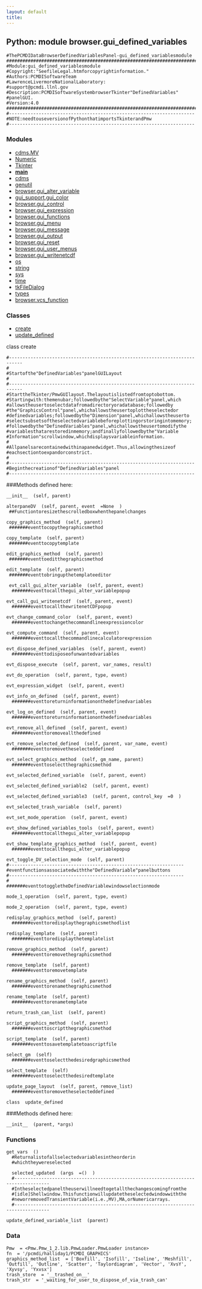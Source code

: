 ```yaml
---
layout: default
title:
---
```


##  Python: module browser.gui_defined_variables

    #ThePCMDIDataBrowserDefinedVariablesPanel-gui_defined_variablesmodule  
    ##############################################################################
    #Module:gui_defined_variablesmodule
    #Copyright:"SeefileLegal.htmforcopyrightinformation."
    #Authors:PCMDISoftwareTeam
    #LawrenceLivermoreNationalLaboratory:
    #support@pcmdi.llnl.gov
    #Description:PCMDISoftwareSystembrowserTkinter"DefinedVariables"
    #panelGUI.
    #Version:4.0
    ##############################################################################
    #---------------------------------------------------------------------  
    #NOTE:needtouseversionofPythonthatimportsTkinterandPmw  
    #--------------------------------------------------------------------- 

### Modules 
* [cdms.MV](cdms.MV.html)  
* [Numeric](Numeric.html)  
* [Tkinter](Tkinter.html)  
* [__main__](__main__.html)  
* [cdms](cdms.html)  
* [genutil](genutil.html)  
* [browser.gui_alter_variable](browser.gui_alter_variable.html)  
* [gui_support.gui_color](gui_support.gui_color.html)  
* [browser.gui_control](browser.gui_control.html)  
* [browser.gui_expression](browser.gui_expression.html)  
* [browser.gui_functions](browser.gui_functions.html)  
* [browser.gui_menu](browser.gui_menu.html)  
* [browser.gui_message](browser.gui_message.html)  
* [browser.gui_output](browser.gui_output.html)  
* [browser.gui_reset](browser.gui_reset.html)  
* [browser.gui_user_menus](browser.gui_user_menus.html)  
* [browser.gui_writenetcdf](browser.gui_writenetcdf.html)  
* [os](os.html)  
* [string](string.html)  
* [sys](sys.html)  
* [time](time.html)  
* [tkFileDialog](tkFileDialog.html)  
* [types](types.html)  
* [browser.vcs_function](browser.vcs_function.html)  
  
### Classes 
* [create](browser.gui_defined_variables.html)
* [update_defined](browser.gui_defined_variables.html)
  
class  create 

    #---------------------------------------------------------------------------  
    #  
    #Startofthe"DefinedVariables"panelGUILayout  
    #  
    #---------------------------------------------------------------------------  
    #StarttheTkinter/PmwGUIlayout.Thelayoutislistedfromtoptobottom.  
    #Startingwith:themenubar;followedbythe"SelectVariable"panel,which  
    #allowstheusertoselectdatafromadirectoryoradatabase;followedby  
    #the"GraphicsControl"panel,whichallowstheusertoplottheselectedor  
    #definedvariables;followedbythe"Dimension"panel,whichallowstheuserto  
    #selectsubsetsoftheselectedvariablebeforeplottingorstoringintomemory;  
    #followedbythe"DefinedVariables"panel,whichallowstheusertomodifythe  
    #variablesthatarestoredinmemory;andfinallyfollowedbythe"Variable  
    #Information"scrollwindow,whichdisplaysvariableinformation.  
    #  
    #Allpanelsarecontainedwithinapanedwidget.Thus,allowingthesizeof  
    #eachsectiontoexpandorconstrict.  
    #  
    #---------------------------------------------------------------------  
    #Beginthecreationof"DefinedVariables"panel  
    #---------------------------------------------------------------------  


###Methods defined here:  

    __init__  (self, parent) 

    alterpaneDV  (self, parent, event  =None  ) 
     ##Functiontoresizethescrolledboxwhenthepanelchanges 

    copy_graphics_method  (self, parent) 
     #######eventtocopythegraphicsmethod 

    copy_template  (self, parent) 
     #######eventtocopytemplate 

    edit_graphics_method  (self, parent) 
     #######eventtoeditthegraphicsmethod 

    edit_template  (self, parent) 
     #######eventtobringupthetemplateeditor 
    
     evt_call_gui_alter_variable  (self, parent, event) 
      #######eventtocallthegui_alter_variablepopup 

    evt_call_gui_writenetcdf  (self, parent, event) 
      #######eventtocallthewritenetCDFpopup 

    evt_change_command_color  (self, parent, event) 
      #######eventtochangethecommandlineexpressioncolor 

    evt_compute_command  (self, parent, event) 
      #######eventtocallthecommandlinecalculatorexpression 

    evt_dispose_defined_variables  (self, parent, event) 
      #######eventtodisposeofunwantedvariables 

    evt_dispose_execute  (self, parent, var_names, result) 

    evt_do_operation  (self, parent, type, event) 

    evt_expression_widget  (self, parent, event) 

    evt_info_on_defined  (self, parent, event) 
      #######eventtoreturninformationonthedefinedvariables 

    evt_log_on_defined  (self, parent, event) 
      #######eventtoreturninformationonthedefinedvariables 

    evt_remove_all_defined  (self, parent, event) 
      #######eventtoremoveallthedefined 

    evt_remove_selected_defined  (self, parent, var_name, event) 
      #######eventtoremovetheselecteddefined 

    evt_select_graphics_method  (self, gm_name, parent) 
      #######eventtoselectthegraphicsmethod 

    evt_selected_defined_variable  (self, parent, event) 

    evt_selected_defined_variable2  (self, parent, event) 

    evt_selected_defined_variable3  (self, parent, control_key  =0  ) 

    evt_selected_trash_variable  (self, parent) 

    evt_set_mode_operation  (self, parent, event) 

    evt_show_defined_variables_tools  (self, parent, event) 
      #######eventtocallthegui_alter_variablepopup 

    evt_show_template_graphics_method  (self, parent, event) 
      #######eventtocallthegui_alter_variablepopup 

    evt_toggle_DV_selection_mode  (self, parent) 
    #-----------------------------------------------------------------   
    #eventfunctionsassociatedwiththe"DefinedVariable"panelbuttons  
    #-----------------------------------------------------------------  
    #  
    #######eventtotoggletheDefinedVariablewindowselectionmode 

    mode_1_operation  (self, parent, type, event) 
    
    mode_2_operation  (self, parent, type, event) 

    redisplay_graphics_method  (self, parent) 
      #######eventtoredisplaythegraphicsmethodlist 

    redisplay_template  (self, parent) 
      #######eventtoredisplaythetemplatelist 

    remove_graphics_method  (self, parent) 
      #######eventtoremovethegraphicsmethod 

    remove_template  (self, parent) 
      #######eventtoremovetemplate 

    rename_graphics_method  (self, parent) 
      #######eventtorenamethegraphicsmethod 

    rename_template  (self, parent) 
      #######eventtorenametemplate 

    return_trash_can_list  (self, parent) 

    script_graphics_method  (self, parent) 
      #######eventtoscriptthegraphicsmethod 

    script_template  (self, parent) 
      #######eventtosavetemplatetoascriptfile 

    select_gm  (self) 
      #######eventtoselectthedesiredgraphicsmethod 

    select_template  (self) 
      #######eventtoselectthedesiredtemplate 

    update_page_layout  (self, parent, remove_list) 
      #######eventtoremovetheselecteddefined 

    class  update_defined 

###Methods defined here:  

    __init__  (parent, *args) 
  
### Functions 

    get_vars  () 
      #Returnalistofallselectedvariablesintheorderin   
      #whichtheywereselected 
  
      selected_updated  (args  =()  ) 
      #-----------------------------------------------------------------------------------   
      #Intheselectedpaneltheuserwillneedtogetallthechangescomingfromthe  
      #[idle]Shellwindow.Thisfunctionwillupdatetheselectedwindowwiththe  
      #neworremovedTransientVariable(i.e.,MV),MA,orNumericarrays.  
      #----------------------------------------------------------------------------------- 

    update_defined_variable_list  (parent) 
### Data 

    Pmw  = <Pmw.Pmw_1_2.lib.PmwLoader.PmwLoader instance>   
    fn  = '/pcmdi/halliday1/PCMDI_GRAPHICS'   
    graphics_method_list  = ['Boxfill', 'Isofill', 'Isoline', 'Meshfill', 'Outfill', 'Outline', 'Scatter', 'Taylordiagram', 'Vector', 'XvsY', 'Xyvsy', 'Yxvsx']   
    trash_store  = '__trashed_on__'   
    trash_str  = '_waiting_for_user_to_dispose_of_via_trash_can' 
